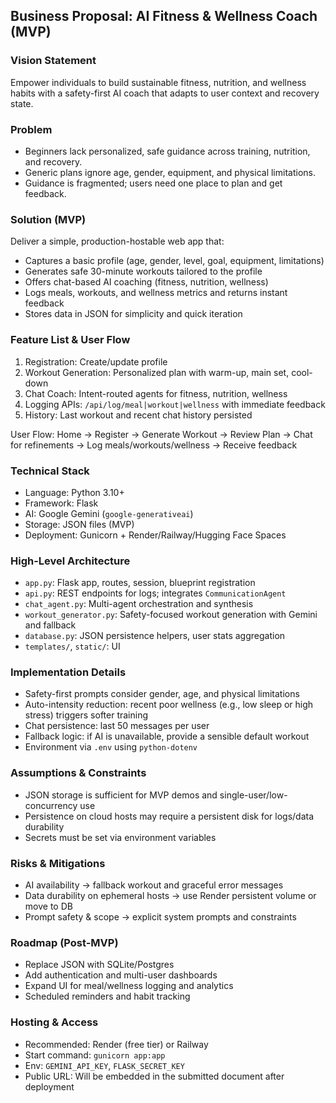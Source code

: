 ## Business Proposal: AI Fitness & Wellness Coach (MVP)

### Vision Statement
Empower individuals to build sustainable fitness, nutrition, and wellness habits with a safety-first AI coach that adapts to user context and recovery state.

### Problem
- Beginners lack personalized, safe guidance across training, nutrition, and recovery.
- Generic plans ignore age, gender, equipment, and physical limitations.
- Guidance is fragmented; users need one place to plan and get feedback.

### Solution (MVP)
Deliver a simple, production-hostable web app that:
- Captures a basic profile (age, gender, level, goal, equipment, limitations)
- Generates safe 30-minute workouts tailored to the profile
- Offers chat-based AI coaching (fitness, nutrition, wellness)
- Logs meals, workouts, and wellness metrics and returns instant feedback
- Stores data in JSON for simplicity and quick iteration

### Feature List & User Flow
1. Registration: Create/update profile
2. Workout Generation: Personalized plan with warm-up, main set, cool-down
3. Chat Coach: Intent-routed agents for fitness, nutrition, wellness
4. Logging APIs: `/api/log/meal|workout|wellness` with immediate feedback
5. History: Last workout and recent chat history persisted

User Flow:
Home → Register → Generate Workout → Review Plan → Chat for refinements → Log meals/workouts/wellness → Receive feedback

### Technical Stack
- Language: Python 3.10+
- Framework: Flask
- AI: Google Gemini (`google-generativeai`)
- Storage: JSON files (MVP)
- Deployment: Gunicorn + Render/Railway/Hugging Face Spaces

### High-Level Architecture
- `app.py`: Flask app, routes, session, blueprint registration
- `api.py`: REST endpoints for logs; integrates `CommunicationAgent`
- `chat_agent.py`: Multi-agent orchestration and synthesis
- `workout_generator.py`: Safety-focused workout generation with Gemini and fallback
- `database.py`: JSON persistence helpers, user stats aggregation
- `templates/`, `static/`: UI

### Implementation Details
- Safety-first prompts consider gender, age, and physical limitations
- Auto-intensity reduction: recent poor wellness (e.g., low sleep or high stress) triggers softer training
- Chat persistence: last 50 messages per user
- Fallback logic: if AI is unavailable, provide a sensible default workout
- Environment via `.env` using `python-dotenv`

### Assumptions & Constraints
- JSON storage is sufficient for MVP demos and single-user/low-concurrency use
- Persistence on cloud hosts may require a persistent disk for logs/data durability
- Secrets must be set via environment variables

### Risks & Mitigations
- AI availability → fallback workout and graceful error messages
- Data durability on ephemeral hosts → use Render persistent volume or move to DB
- Prompt safety & scope → explicit system prompts and constraints

### Roadmap (Post-MVP)
- Replace JSON with SQLite/Postgres
- Add authentication and multi-user dashboards
- Expand UI for meal/wellness logging and analytics
- Scheduled reminders and habit tracking

### Hosting & Access
- Recommended: Render (free tier) or Railway
- Start command: `gunicorn app:app`
- Env: `GEMINI_API_KEY`, `FLASK_SECRET_KEY`
- Public URL: Will be embedded in the submitted document after deployment


